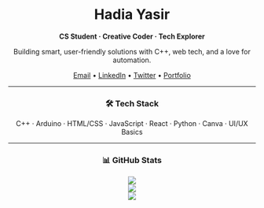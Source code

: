 <div align="center">

# Hadia Yasir  
**CS Student · Creative Coder · Tech Explorer**

Building smart, user-friendly solutions with C++, web tech, and a love for automation.

[Email](mailto:hadiya.ymalik@gmail.com) • [LinkedIn](#) • [Twitter](#) • [Portfolio](#)

---

### 🛠 Tech Stack  
C++ · Arduino · HTML/CSS · JavaScript · React · Python · Canva · UI/UX Basics

---

### 📊 GitHub Stats  
![](https://github-readme-stats.vercel.app/api?username=Hadia-codes&theme=transparent&show_icons=true&hide_border=true)  
![](https://github-readme-streak-stats.herokuapp.com?user=Hadia-codes&theme=transparent&hide_border=true)  
![](https://github-readme-stats.vercel.app/api/top-langs/?username=Hadia-codes&layout=compact&theme=transparent&hide_border=true)

</div>
